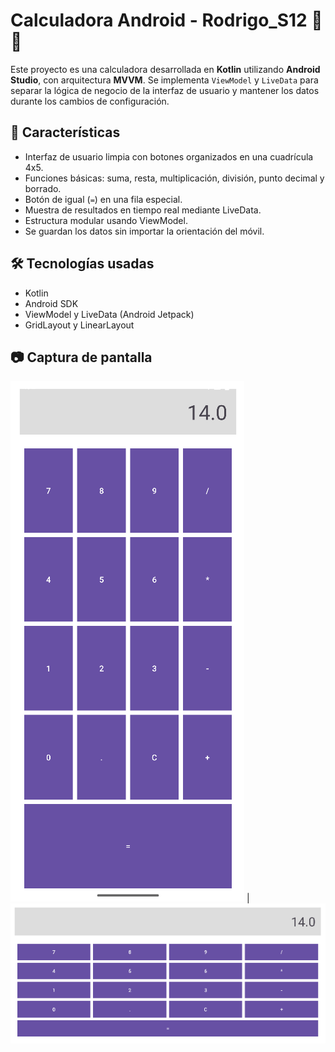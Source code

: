 # Calculadora Android - Rodrigo_S12 📱🧮

Este proyecto es una calculadora desarrollada en **Kotlin** utilizando **Android Studio**, con arquitectura **MVVM**. Se implementa `ViewModel` y `LiveData` para separar la lógica de negocio de la interfaz de usuario y mantener los datos durante los cambios de configuración.

## 🚀 Características

- Interfaz de usuario limpia con botones organizados en una cuadrícula 4x5.
- Funciones básicas: suma, resta, multiplicación, división, punto decimal y borrado.
- Botón de igual (`=`) en una fila especial.
- Muestra de resultados en tiempo real mediante LiveData.
- Estructura modular usando ViewModel.
- Se guardan los datos sin importar la orientación del móvil.

## 🛠️ Tecnologías usadas

- Kotlin
- Android SDK
- ViewModel y LiveData (Android Jetpack)
- GridLayout y LinearLayout

## 📷 Captura de pantalla

![Vertical](Screenshots/calculadora_vertical.png) | ![Horizontal](Screenshots/calculadora_horizontal.png)
